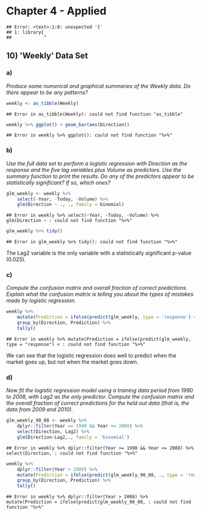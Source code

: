 # Chapter 4 - Applied


```
## Error: <text>:1:8: unexpected '{'
## 1: library{
##            ^
```

## 10) 'Weekly' Data Set

### a)
*Produce some numerical and graphical summaries of the Weekly data. Do there appear to be any patterns?*


```r
weekly <- as_tibble(Weekly)
```

```
## Error in as_tibble(Weekly): could not find function "as_tibble"
```

```r
weekly %>% ggplot() + geom_bar(aes(Direction))
```

```
## Error in weekly %>% ggplot(): could not find function "%>%"
```


### b)
*Use the full data set to perform a logistic regression with Direction as the response and the five lag variables plus Volume as predictors. Use the summary function to print the results. Do any of the predictors appear to be statistically significant? If so, which ones?*


```r
glm_weekly <- weekly %>% 
    select(-Year, -Today, -Volume) %>% 
    glm(Direction ~ ., ., family = binomial)
```

```
## Error in weekly %>% select(-Year, -Today, -Volume) %>% glm(Direction ~ : could not find function "%>%"
```

```r
glm_weekly %>% tidy()
```

```
## Error in glm_weekly %>% tidy(): could not find function "%>%"
```

The Lag2 variable is the only variable with a statistically significant p-value (0.025).

### c)
*Compute the confusion matrix and overall fraction of correct predictions. Explain what the confusion matrix is telling you about the types of mistakes made by logistic regression.*


```r
weekly %>% 
    mutate(Prediction = ifelse(predict(glm_weekly, type = 'response') < .5, 'Down', 'Up')) %>% 
    group_by(Direction, Prediction) %>% 
    tally() 
```

```
## Error in weekly %>% mutate(Prediction = ifelse(predict(glm_weekly, type = "response") < : could not find function "%>%"
```

We can see that the logistic regression does well to predict when the market goes up, but not when the market goes down.

### d)
*Now fit the logistic regression model using a training data period from 1990 to 2008, with Lag2 as the only predictor. Compute the confusion matrix and the overall fraction of correct predictions for the held out data (that is, the data from 2009 and 2010).*


```r
glm_weekly_90_08 <- weekly %>% 
    dplyr::filter(Year >= 1990 && Year <= 2008) %>% 
    select(Direction, Lag2) %>% 
    glm(Direction~Lag2,., family = 'binomial')
```

```
## Error in weekly %>% dplyr::filter(Year >= 1990 && Year <= 2008) %>% select(Direction, : could not find function "%>%"
```

```r
weekly %>% 
    dplyr::filter(Year > 2008) %>% 
    mutate(Prediction = ifelse(predict(glm_weekly_90_08, ., type = 'response') < .5, "Down", "Up")) %>% 
    group_by(Direction, Prediction) %>% 
    tally()
```

```
## Error in weekly %>% dplyr::filter(Year > 2008) %>% mutate(Prediction = ifelse(predict(glm_weekly_90_08, : could not find function "%>%"
```


